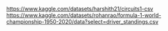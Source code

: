 https://www.kaggle.com/datasets/harshith21/circuits1-csv
https://www.kaggle.com/datasets/rohanrao/formula-1-world-championship-1950-2020/data?select=driver_standings.csv
